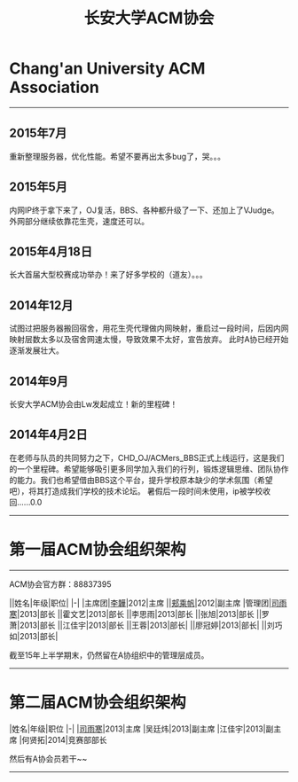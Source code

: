 ﻿---
title: 长安大学ACM协会
layout: page
description: ABOUT US
header-img: "img/about-bg.jpg"
---


# Chang'an University ACM Association

---


## 2015年7月

重新整理服务器，优化性能。希望不要再出太多bug了，哭。。。


## 2015年5月

内网IP终于拿下来了，OJ复活，BBS、各种都升级了一下、还加上了VJudge。
外网部分继续依靠花生壳，速度还可以。

## 2015年4月18日

长大首届大型校赛成功举办！来了好多学校的（道友）。。。

## 2014年12月

试图过把服务器搬回宿舍，用花生壳代理做内网映射，重启过一段时间，后因内网映射层数太多以及宿舍网速太慢，导致效果不太好，宣告放弃。
此时A协已经开始逐渐发展壮大。

## 2014年9月

长安大学ACM协会由Lw发起成立！新的里程碑！

## 2014年4月2日

在老师与队员的共同努力之下，CHD_OJ/ACMers_BBS正式上线运行，这是我们的一个里程碑。希望能够吸引更多同学加入我们的行列，锻炼逻辑思维、团队协作的能力。我们也希望借由BBS这个平台，提升学校原本缺少的学术氛围（希望吧），将其打造成我们学校的技术论坛。
暑假后一段时间未使用，ip被学校收回......0.0

---

# 第一届ACM协会组织架构

---

ACM协会官方群：88837395

||姓名|年级|职位|
|-|
|主席团|[李韡](http://bigballon.github.io/)|2012|主席
||[郏乘帆](http://jcf94.github.io/)|2012|副主席
|管理团|[司雨寒](http://www.cnblogs.com/AOQNRMGYXLMV/)|2013|部长
||霍文艺|2013|部长
||李思雨|2013|部长
||张旭|2013|部长
||罗萧|2013|部长
||江佳宇|2013|部长
||王蓉|2013|部长|
||廖冠婷|2013|部长|
||刘巧如|2013|部长|

截至15年上半学期末，仍然留在A协组织中的管理层成员。

---

# 第二届ACM协会组织架构

|姓名|年级|职位
|-|
|[司雨寒](http://www.cnblogs.com/AOQNRMGYXLMV/)|2013|主席
|吴廷炜|2013|副主席
|江佳宇|2013|副主席
|何贤拓|2014|竞赛部部长

然后有A协会员若干~~

---